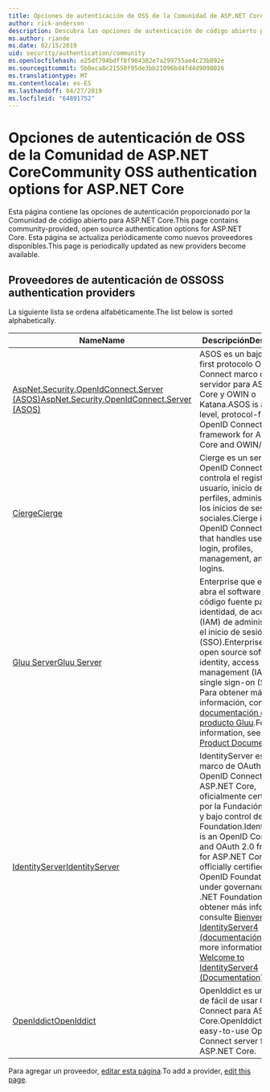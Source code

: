 ```yaml
---
title: Opciones de autenticación de OSS de la Comunidad de ASP.NET Core
author: rick-anderson
description: Descubra las opciones de autenticación de código abierto para ASP.NET Core.
ms.author: riande
ms.date: 02/15/2019
uid: security/authentication/community
ms.openlocfilehash: e25df794bdff8f904382e7a299755ae4c23b892e
ms.sourcegitcommit: 5b0eca8c21550f95de3bb21096bd4fd4d9098026
ms.translationtype: MT
ms.contentlocale: es-ES
ms.lasthandoff: 04/27/2019
ms.locfileid: "64891752"
---
```

# <a name="community-oss-authentication-options-for-aspnet-core"></a><span data-ttu-id="ef369-103">Opciones de autenticación de OSS de la Comunidad de ASP.NET Core</span><span class="sxs-lookup"><span data-stu-id="ef369-103">Community OSS authentication options for ASP.NET Core</span></span>

<span data-ttu-id="ef369-104">Esta página contiene las opciones de autenticación proporcionado por la Comunidad de código abierto para ASP.NET Core.</span><span class="sxs-lookup"><span data-stu-id="ef369-104">This page contains community-provided, open source authentication options for ASP.NET Core.</span></span> <span data-ttu-id="ef369-105">Esta página se actualiza periódicamente como nuevos proveedores disponibles.</span><span class="sxs-lookup"><span data-stu-id="ef369-105">This page is periodically updated as new providers become available.</span></span>

## <a name="oss-authentication-providers"></a><span data-ttu-id="ef369-106">Proveedores de autenticación de OSS</span><span class="sxs-lookup"><span data-stu-id="ef369-106">OSS authentication providers</span></span>

<span data-ttu-id="ef369-107">La siguiente lista se ordena alfabéticamente.</span><span class="sxs-lookup"><span data-stu-id="ef369-107">The list below is sorted alphabetically.</span></span>

| <span data-ttu-id="ef369-108">Name</span><span class="sxs-lookup"><span data-stu-id="ef369-108">Name</span></span> | <span data-ttu-id="ef369-109">Descripción</span><span class="sxs-lookup"><span data-stu-id="ef369-109">Description</span></span> |
| ---- | ----------- |
| [<span data-ttu-id="ef369-110">AspNet.Security.OpenIdConnect.Server (ASOS)</span><span class="sxs-lookup"><span data-stu-id="ef369-110">AspNet.Security.OpenIdConnect.Server (ASOS)</span></span>](https://github.com/aspnet-contrib/AspNet.Security.OpenIdConnect.Server) | <span data-ttu-id="ef369-111">ASOS es un bajo nivel, first protocolo OpenID Connect marco de servidor para ASP.NET Core y OWIN o Katana.</span><span class="sxs-lookup"><span data-stu-id="ef369-111">ASOS is a low-level, protocol-first OpenID Connect server framework for ASP.NET Core and OWIN/Katana.</span></span> |
| [<span data-ttu-id="ef369-112">Cierge</span><span class="sxs-lookup"><span data-stu-id="ef369-112">Cierge</span></span>](https://github.com/pwdless/Cierge) | <span data-ttu-id="ef369-113">Cierge es un servidor de OpenID Connect que controla el registro del usuario, inicio de sesión, perfiles, administración y los inicios de sesión sociales.</span><span class="sxs-lookup"><span data-stu-id="ef369-113">Cierge is an OpenID Connect server that handles user signup, login, profiles, management, and social logins.</span></span> |
| [<span data-ttu-id="ef369-114">Gluu Server</span><span class="sxs-lookup"><span data-stu-id="ef369-114">Gluu Server</span></span>](https://gluu.org/) | <span data-ttu-id="ef369-115">Enterprise que esté listo, abra el software de código fuente para la identidad, de acceso (IAM) de administración y el inicio de sesión único (SSO).</span><span class="sxs-lookup"><span data-stu-id="ef369-115">Enterprise ready, open source software for identity, access management (IAM), and single sign-on (SSO).</span></span> <span data-ttu-id="ef369-116">Para obtener más información, consulte el [documentación del producto Gluu](https://gluu.org/docs/).</span><span class="sxs-lookup"><span data-stu-id="ef369-116">For more information, see the [Gluu Product Documentation](https://gluu.org/docs/).</span></span> |
| [<span data-ttu-id="ef369-117">IdentityServer</span><span class="sxs-lookup"><span data-stu-id="ef369-117">IdentityServer</span></span>](https://identityserver.io/) | <span data-ttu-id="ef369-118">IdentityServer es un marco de OAuth 2.0 y OpenID Connect para ASP.NET Core, oficialmente certificadas por la Fundación OpenID y bajo control de .NET Foundation.</span><span class="sxs-lookup"><span data-stu-id="ef369-118">IdentityServer is an OpenID Connect and OAuth 2.0 framework for ASP.NET Core, officially certified by the OpenID Foundation and under governance of the .NET Foundation.</span></span> <span data-ttu-id="ef369-119">Para obtener más información, consulte [Bienvenido a IdentityServer4 (documentación)](https://identityserver4.readthedocs.io/en/latest/).</span><span class="sxs-lookup"><span data-stu-id="ef369-119">For more information, see [Welcome to IdentityServer4 (Documentation)](https://identityserver4.readthedocs.io/en/latest/).</span></span> |
| [<span data-ttu-id="ef369-120">OpenIddict</span><span class="sxs-lookup"><span data-stu-id="ef369-120">OpenIddict</span></span>](https://github.com/openiddict/openiddict-core) | <span data-ttu-id="ef369-121">OpenIddict es un servidor de fácil de usar OpenID Connect para ASP.NET Core.</span><span class="sxs-lookup"><span data-stu-id="ef369-121">OpenIddict is an easy-to-use OpenID Connect server for ASP.NET Core.</span></span> |

<span data-ttu-id="ef369-122">Para agregar un proveedor, [editar esta página](https://github.com/login?return_to=https%3A%2F%2Fgithub.com%2Faspnet%2FDocs%2Fedit%2Fmaster%2Faspnetcore%2Fsecurity%2Fauthentication%2Fcommunity.md).</span><span class="sxs-lookup"><span data-stu-id="ef369-122">To add a provider, [edit this page](https://github.com/login?return_to=https%3A%2F%2Fgithub.com%2Faspnet%2FDocs%2Fedit%2Fmaster%2Faspnetcore%2Fsecurity%2Fauthentication%2Fcommunity.md).</span></span>
